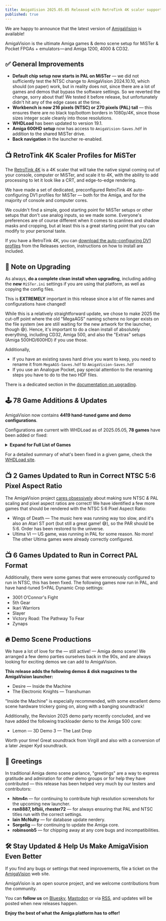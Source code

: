 ```yaml
---
title: AmigaVision 2025.05.05 Released with RetroTink 4K scaler support + 86 Game Updates
published: true
---
```


We are happy to announce that the latest version of [AmigaVision] is available!

AmigaVision is the ultimate Amiga games & demo scene setup for MiSTer & Pocket FPGAs + emulators — and Amiga 1200, 4000 & CD32.

## ✅ General Improvements

* **Default chip setup now starts in PAL on MiSTer** — we did not sufficiently test the NTSC change to AmigaVision 2024.10.10, which should (on paper) work, but in reality does not, since there are a lot of games and demos that bypass the software settings. So we reverted the change, sorry about that! We tested it before release, but unfortunately didn't hit any of the edge cases at the time.
* **Workbench is now 216 pixels (NTSC) or 270 pixels (PAL) tall** — this ensures there are no black top/bottom borders in 1080p/4K, since those sizes integer scale cleanly into those resolutions.
* **WHDLoad** has been updated to version 19.1.
* **Amiga 600HD setup** now has access to `AmigaVision-Saves.hdf` in addition to the shared MiSTer drive.
* **Back navigation** in the launcher re-enabled.

## 📺 RetroTink 4K Scaler Profiles for MiSTer

The [RetroTink 4K](https://www.retrotink.com/shop/retrotink-4k) is a 4K scaler that will take the native signal coming out of your console, computer or MiSTer, and scale it to 4K, with the ability to add processing to let it look like a CRT, and edge-to-edge rendering.

We have made a set of dedicated, preconfigured RetroTink 4K auto-configuring DV1 profiles for MiSTer — both for the Amiga, and for the majority of console and computer cores. 

We couldn't find a simple, good starting point for MiSTer setups or other setups that don't use analog inputs, so we made some. Everyone's preferences are of course different when it comes to scanlines and shadow masks and cropping, but at least this is a great starting point that you can modify to your personal taste.

If you have a RetroTink 4K, you can [download the auto-configuring DV1 profiles](https://github.com/amigavision/RT4K) from the Releases section, instructions on how to install are included.

## 📝 Note on Upgrading

As always, **do a complete clean install when upgrading**, including adding the **new** `MiSTer.ini` settings if you are using that platform, as well as copying the config files.

This is **EXTREMELY** important in this release since a lot of file names and configurations have changed!

While this is a relatively straightforward update, we chose to make 2025 the cut-off point where the old "MegaAGS" naming scheme no longer exists on the file system (we are still waiting for the new artwork for the launcher, though 😅). Hence, it's important to do a clean install of absolutely everything, including CD32, Amiga 500, and also the "Extras" setups (Amiga 500HD/600HD) if you use those.

Additionally,

* If you have an existing saves hard drive you want to keep, you need to rename it from `MegaAGS-Saves.hdf` to `AmigaVision-Saves.hdf`
* If you use an Analogue Pocket, pay special attention to the renaming steps you have to do to the two HDF files.

There is a dedicated section in the [documentation on upgrading].

## 🕹️ 78 Game Additions *&* Updates

AmigaVision now contains **4419 hand-tuned game and demo configurations**.

Configurations are current with WHDLoad as of 2025.05.05, **78 games** have been added or fixed:

<details>
<summary><b>Expand for Full List of Games</b></summary>

<ul>
<li>Advanced Fruit Machine Simulator</li>
<li>All Terrain Racing</li>
<li>Apidya</li>
<li>BAT2 (Spanish)</li>
<li>Beneath a Steel Sky — now uses the CD32 edition with voices!</li>
<li>Black Dawn 2</li>
<li>Buck Rogers (German)</li>
<li>Burger Time</li>
<li>Cadaver & The Payoff</li>
<li>Castlevania AGA</li>
<li>Cedric</li>
<li>Charly</li>
<li>Chuck Yeagers Advanced Flight Trainer 2</li>
<li>Commando</li>
<li>CyberEmpires</li>
<li>Cybernoid (Old Tile Set)</li>
<li>Cybersphere</li>
<li>Cybersphere Plus</li>
<li>DesertStrike</li>
<li>¿Donde Esta Carmen Sandiego Buscala Por Todo El Mundo?</li>
<li>Dungeonette (Demo)</li>
<li>Earl Weaver Baseball</li>
<li>Elevator Action</li>
<li>Elf (Ocean)</li>
<li>Elvira</li>
<li>Elvira (German with spelling fixes)</li>
<li>Elvira (French)</li>
<li>Elysium</li>
<li>Enchanted Land</li>
<li>Exodus 3010</li>
<li>Exodus 3010 (German)</li>
<li>Future Sport</li>
<li>Ghost Battle</li>
<li>Grimblood</li>
<li>Head Over Heels</li>
<li>High Steel</li>
<li>Humans 3</li>
<li>Immortal</li>
<li>Jim Power</li>
<li>Kings Bounty (Faster Version)</li>
<li>La Poursuite De Carmen Sandiego Dans Le Monde</li>
<li>Lethal Weapon</li>
<li>Liquid Kids</li>
<li>Mega Typhoon</li>
<li>Millennium 2.2</li>
<li>Millennium 2.2 (German)</li>
<li>Neuromancer</li>
<li>Nicky 2</li>
<li>North And South</li>
<li>Oscar</li>
<li>Pac Mania</li>
<li>Paradroid 90</li>
<li>Pooyan</li>
<li>PopUp</li>
<li>Powermonger</li>
<li>Predator 2</li>
<li>Quadralien</li>
<li>Quicksilva</li>
<li>Revenge of Defender</li>
<li>RoboCop</li>
<li>RoboCop 2</li>
<li>Ruff N Tumble</li>
<li>Sensible World of Soccer 24/25</li>
<li>Shadow of the Beast</li>
<li>Smarty & the Nasty Gluttons</li>
<li>Summer Challenge</li>
<li>Superfrog</li>
<li>Think Twice</li>
<li>Transarctica (Spanish)</li>
<li>Transputor</li>
<li>Trolls</li>
<li>Turrican 2</li>
<li>Uridium 2</li>
<li>Wiz N Liz</li>
<li>Wizmo</li>
<li>Wonder Dog</li>
<li>Xenomorph</li>
<li>Zyconix</li>
</ul>
</details>

For a detailed summary of what's been fixed in a given game, check the [WHDLoad site](https://www.whdload.de/news.html).

## 📺 2 Games Updated to Run in Correct NTSC 5:6 Pixel Aspect Ratio

The AmigaVision project [cares obsessively] about making sure NTSC *&* PAL scaling and pixel aspect ratios are correct! We have identified a few more games that should be rendered with the NTSC 5:6 Pixel Aspect Ratio:

* Wings of Death — The music here was running way too slow, and it's also an Atari ST port (but still a great game! 😅), so the PAR should be 5:6. Order has been restored to the universe.
* Ultima VI — US game, was running in PAL for some reason. No more! The other Ultima games were already correctly configured.

## 📺 6 Games Updated to Run in Correct PAL Format

Additionally, there were some games that were erroneously configured to run in NTSC, this has been fixed. The following games now run in PAL, and have hand-tuned 5×PAL Dynamic Crop settings:

* 3001 O’Connor's Fight
* 5th Gear
* Ikari Warriors
* Slayer
* Victory Road: The Pathway To Fear
* Zynaps

## 🔥 Demo Scene Productions

We have a lot of love for the — still active! — Amiga demo scene! We arranged a few demo parties ourselves back in the 90s, and are always looking for exciting demos we can add to AmigaVision.

**This release adds the following demos *&* disk magazines to the AmigaVision launcher:**

* Desire — Inside the Machine
* The Electronic Knights — Transhuman

"Inside the Machine" is especially recommended, with some excellent demo scene hardware trickery going on, along with a banging soundtrack!

Additionally, the Revision 2025 demo party recently concluded, and we have added the following trackloader demo to the Amiga 500 core:

* Lemon — 3D Demo 3 — The Last Drop

Worth your time! Great soundtrack from Virgill and also with a conversion of a later Jesper Kyd soundtrack.

## 🤝 Greetings

In traditional Amiga demo scene parlance, "greetings" are a way to express gratitude and admiration for other demo groups or for help they have contributed — this release has been helped very much by our testers and contributors:

* **hitm4n** — for continuing to contribute high resolution screenshots for the upcoming new launcher.
* **rsn8887, bfbiii, rhester72** — for always ensuring that PAL and NTSC titles run with the correct settings.
* **Iain McNulty** — for database update nerdery.
* **Sorgelig** — for continuing to update the Amiga core.
* **robinsonb5** — for chipping away at any core bugs and incompatibilities.

## 🛠️ Stay Updated *&* Help Us Make AmigaVision Even Better

If you find any bugs or settings that need improvements, file a ticket on the [AmigaVision] web site. 

AmigaVision is an open source project, and we welcome contributions from the community.

You can **follow us** on [Bluesky], [Mastodon] or via [RSS], and updates will be posted when new releases happen.

**Enjoy the best of what the Amiga platform has to offer!**

[AmigaVision]:https://amiga.vision
[Mastodon]:https://mastodon.social/@amiga_vision
[Bluesky]:https://bsky.app/profile/amiga.vision
[RSS]:https://amiga.vision/feed.xml

[Aminet]:https://aminet.net
[CD32 on MiSTer compatibility spreadsheet]:https://amiga.vision/cd32
[documentation on upgrading]:https://amiga.vision/docs#upgrading
[setting up and launching CD32 games]:https://amiga.vision/docs#cd-games-support
[cares obsessively]:https://amiga.vision/sachs
[issue tracker]:https://github.com/amigavision/AmigaVision/issues